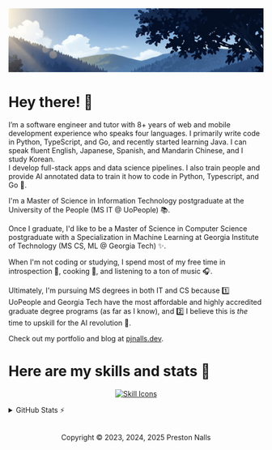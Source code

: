 <div align="center">

<img src="profile-banner.png" alt="A peaceful sunny, shadowy, navy-blue day in a forest.">

</div>

# Hey there! 👋

I’m a software engineer and tutor with 8+ years of web and mobile development experience who speaks four languages. I primarily write code in Python, TypeScript, and Go, and recently started learning Java. I can speak fluent English, Japanese, Spanish, and Mandarin Chinese, and I study Korean.<br/>
I develop full-stack apps and data science pipelines. I also train people and provide AI annotated data to train it how to code in Python, Typescript, and Go 🧠.

I'm a Master of Science in Information Technology postgraduate at the University of the People (MS IT @ UoPeople) 📚.

Once I graduate, I'd like to be a Master of Science in Computer Science postgraduate with a Specialization in Machine Learning at Georgia Institute of Technology (MS CS, ML @ Georgia Tech) ✨.

When I'm not coding or studying, I spend most of my free time in introspection 🧘, cooking 🍳, and listening to a ton of music 🎧.

Ultimately, I'm pursuing MS degrees in both IT and CS because 1️⃣ UoPeople and Georgia Tech have the most affordable and highly accredited graduate degree programs (as far as I know), and 2️⃣ I believe this is *the* time to upskill for the AI revolution 🤖.

Check out my portfolio and blog at [pjnalls.dev](https://pjnalls.dev).


# Here are my skills and stats 💪
<div align="center">

[![Skill Icons](https://skillicons.dev/icons?i=git,html,js,tailwind,go,react,css,ts,sass,astro,vite,figma,github,markdown,pytorch,tensorflow,java,linux,py,nodejs,django,mongodb,windows,cpp,apple,bash,express,mysql&perline=14)](https://skillicons.dev)

</div>

<details>
    <summary>GitHub Stats ⚡️</summary>
<div align="center">
<img height="174px" src="https://github-readme-stats.vercel.app/api?username=pjnalls&theme=tokyonight&title_color=cc3779&&bg_color=0,61dbfb,65e5de&text_color=123a5b&hide_border=true&layout=compact,private-repos=true" />
<img height="174px"src="https://github-readme-stats.vercel.app/api/top-langs?username=pjnalls&theme=tokyonight&title_color=cc3779&&bg_color=0,61dbfb,65e5de&text_color=123a5b&hide_border=true&layout=compact&count_private=true" />
</div>
</details>

<div align="center">

<footer>

<br />

Copyright © 2023, 2024, 2025 Preston Nalls

</footer>

</div>
